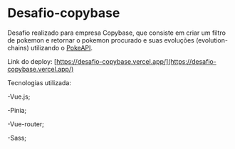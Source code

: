 # Desafio-copybase

Desafio realizado para empresa Copybase, que consiste em criar um filtro de pokemon e retornar o pokemon procurado e suas evoluções (evolution-chains) utilizando o [PokeAPI](https://pokeapi.co/).

Link do deploy: [https://desafio-copybase.vercel.app/](https://desafio-copybase.vercel.app/)

Tecnologias utilizada:

-Vue.js;

-Pinia;

-Vue-router;

-Sass;
